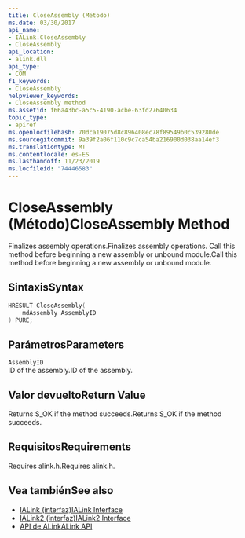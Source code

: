 ```yaml
---
title: CloseAssembly (Método)
ms.date: 03/30/2017
api_name:
- IALink.CloseAssembly
- CloseAssembly
api_location:
- alink.dll
api_type:
- COM
f1_keywords:
- CloseAssembly
helpviewer_keywords:
- CloseAssembly method
ms.assetid: f66a43bc-a5c5-4190-acbe-63fd27640634
topic_type:
- apiref
ms.openlocfilehash: 70dca19075d8c896408ec78f89549b0c539280de
ms.sourcegitcommit: 9a39f2a06f110c9c7ca54ba216900d038aa14ef3
ms.translationtype: MT
ms.contentlocale: es-ES
ms.lasthandoff: 11/23/2019
ms.locfileid: "74446583"
---
```

# <a name="closeassembly-method"></a><span data-ttu-id="57db4-102">CloseAssembly (Método)</span><span class="sxs-lookup"><span data-stu-id="57db4-102">CloseAssembly Method</span></span>
<span data-ttu-id="57db4-103">Finalizes assembly operations.</span><span class="sxs-lookup"><span data-stu-id="57db4-103">Finalizes assembly operations.</span></span> <span data-ttu-id="57db4-104">Call this method before beginning a new assembly or unbound module.</span><span class="sxs-lookup"><span data-stu-id="57db4-104">Call this method before beginning a new assembly or unbound module.</span></span>  
  
## <a name="syntax"></a><span data-ttu-id="57db4-105">Sintaxis</span><span class="sxs-lookup"><span data-stu-id="57db4-105">Syntax</span></span>  
  
```cpp  
HRESULT CloseAssembly(  
    mdAssembly AssemblyID  
) PURE;  
```  
  
## <a name="parameters"></a><span data-ttu-id="57db4-106">Parámetros</span><span class="sxs-lookup"><span data-stu-id="57db4-106">Parameters</span></span>  
 `AssemblyID`  
 <span data-ttu-id="57db4-107">ID of the assembly.</span><span class="sxs-lookup"><span data-stu-id="57db4-107">ID of the assembly.</span></span>  
  
## <a name="return-value"></a><span data-ttu-id="57db4-108">Valor devuelto</span><span class="sxs-lookup"><span data-stu-id="57db4-108">Return Value</span></span>  
 <span data-ttu-id="57db4-109">Returns S_OK if the method succeeds.</span><span class="sxs-lookup"><span data-stu-id="57db4-109">Returns S_OK if the method succeeds.</span></span>  
  
## <a name="requirements"></a><span data-ttu-id="57db4-110">Requisitos</span><span class="sxs-lookup"><span data-stu-id="57db4-110">Requirements</span></span>  
 <span data-ttu-id="57db4-111">Requires alink.h.</span><span class="sxs-lookup"><span data-stu-id="57db4-111">Requires alink.h.</span></span>  
  
## <a name="see-also"></a><span data-ttu-id="57db4-112">Vea también</span><span class="sxs-lookup"><span data-stu-id="57db4-112">See also</span></span>

- [<span data-ttu-id="57db4-113">IALink (interfaz)</span><span class="sxs-lookup"><span data-stu-id="57db4-113">IALink Interface</span></span>](ialink-interface.md)
- [<span data-ttu-id="57db4-114">IALink2 (interfaz)</span><span class="sxs-lookup"><span data-stu-id="57db4-114">IALink2 Interface</span></span>](ialink2-interface.md)
- [<span data-ttu-id="57db4-115">API de ALink</span><span class="sxs-lookup"><span data-stu-id="57db4-115">ALink API</span></span>](index.md)
